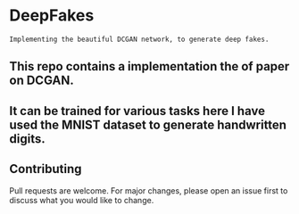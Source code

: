 # DeepFakes
```
Implementing the beautiful DCGAN network, to generate deep fakes.
```

## This repo contains a implementation the of paper on DCGAN.
## It can be trained for various tasks here I have used the MNIST dataset to generate handwritten digits.

## Contributing
Pull requests are welcome. For major changes, please open an issue first to discuss what you would like to change.

